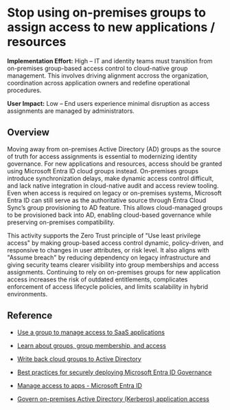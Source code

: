 #  Stop using on-premises groups to assign access to new applications / resources

**Implementation Effort:** High – IT and identity teams must transition from on-premises group-based access control to cloud-native group management. This involves driving alignment accross the organization, coordination across application owners and redefine operational procedures.

**User Impact:** Low – End users experience minimal disruption as access assignments are managed by administrators.

## Overview

Moving away from on-premises Active Directory (AD) groups as the source of truth for access assignments is essential to modernizing identity governance. For new applications and resources, access should be granted using Microsoft Entra ID cloud groups instead. On-premises groups introduce synchronization delays, make dynamic access control difficult, and lack native integration in cloud-native audit and access review tooling. Even when access is required on legacy or on-premises systems, Microsoft Entra ID can still serve as the authoritative source through Entra Cloud Sync’s group provisioning to AD feature. This allows cloud-managed groups to be provisioned back into AD, enabling cloud-based governance while preserving on-premises compatibility.

This activity supports the Zero Trust principle of "Use least privilege access" by making group-based access control dynamic, policy-driven, and responsive to changes in user attributes, or risk level. It also aligns with "Assume breach" by reducing dependency on legacy infrastructure and giving security teams clearer visibility into group memberships and access assignments. Continuing to rely on on-premises groups for new application access increases the risk of outdated entitlements, complicates enforcement of access lifecycle policies, and limits scalability in hybrid environments.

## Reference

* [Use a group to manage access to SaaS applications](https://learn.microsoft.com/entra/identity/users/groups-saasapps)

* [Learn about groups, group membership, and access](https://learn.microsoft.com/entra/fundamentals/concept-learn-about-groups)

* [Write back cloud groups to Active Directory](https://learn.microsoft.com/entra/identity/hybrid/cloud-sync/how-to-writeback-groups)

* [Best practices for securely deploying Microsoft Entra ID Governance](https://learn.microsoft.com/entra/id-governance/best-practices-secure-id-governance)

* [Manage access to apps - Microsoft Entra ID](https://learn.microsoft.com/entra/identity/enterprise-apps/what-is-access-management)

* [Govern on-premises Active Directory (Kerberos) application access](https://learn.microsoft.com/entra/identity/hybrid/cloud-sync/govern-on-premises-groups)

